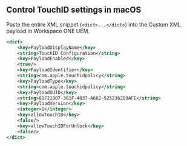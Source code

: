## Control TouchID settings in macOS ##

Paste the entire XML snippet (`<dict>...</dict>`) into the Custom XML payload in Workspace ONE UEM.

```xml
<dict>
    <key>PayloadDisplayName</key>
    <string>TouchID Configuration</string>
    <key>PayloadEnabled</key>
    <true/>
    <key>PayloadIdentifier</key>
    <string>com.apple.touchidpolicy</string>
    <key>PayloadType</key>
    <string>com.apple.touchidpolicy</string>
    <key>PayloadUUID</key>
    <string>01F21807-381F-4037-A682-5252362D9AFE</string>
    <key>PayloadVersion</key>
    <integer>1</integer>
    <key>allowTouchID</key>
    <false/>
    <key>allowTouchIDForUnlock</key>
    <false/>
</dict>
```